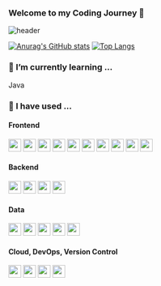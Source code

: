  ### Welcome to my Coding Journey 👋

![header](https://capsule-render.vercel.app/api?type=waving&color=gradient&height=200&section=header&text=🚀%20Code%20with%20Impact%20🚀&fontSize=60&fontColor=#FFFFFF)

[![Anurag's GitHub stats](https://github-readme-stats.vercel.app/api?username=jimhjkim&show_icons=true&theme=radical)](https://github.com/anuraghazra/github-readme-stats)
[![Top Langs](https://github-readme-stats.vercel.app/api/top-langs/?username=jimhjkim&show_icons=true&theme=radical&hide=jupyter%20notebook,handlebars&layout=compact&langs_count=10)](https://github.com/anuraghazra/github-readme-stats)



<h3>🌱 I’m currently learning ...</h3>
<div>
  Java
</div>

<h3>🥸 I have used ...</h3>
<div>
  <h4>Frontend</h4>
  <img height='25' src="https://img.shields.io/badge/HTML-E34F26?style=flat&logo=HTML5&logoColor=white"/>
  <img height='25' src="https://img.shields.io/badge/CSS-1572B6?style=flat&logo=CSS3&logoColor=white"/>
  <img height='25' src="https://img.shields.io/badge/JavaScript-222222?style=flat&logo=JavaScript&logoColor=F7DF1E"/>
  <img height='25' src="https://img.shields.io/badge/TypeScript-3178C6?style=flat&logo=TypeScript&logoColor=white"/>
  <img height='25' src="https://img.shields.io/badge/React-222222?style=flat&logo=React&logoColor=61DAFB"/>
  <img height='25' src="https://img.shields.io/badge/Jest-C21325?style=flat&logo=Jest&logoColor=white"/>
  <img height='25' src="https://img.shields.io/badge/Storybook-FF4785?style=flat&logo=Storybook&logoColor=white"/>
  <img height='25' src="https://img.shields.io/badge/Mocha-8D6748?style=flat&logo=Mocha&logoColor=white"/>
  <img height='25' src="https://img.shields.io/badge/Chai-A30701?style=flat&logo=Chai&logoColor=white"/>
  <img height='25' src="https://img.shields.io/badge/Cypress-17202C?style=flat&logo=Cypress&logoColor=white"/>
  
  <h4>Backend</h4>
  <img height='25' src="https://img.shields.io/badge/Python-3776AB?style=flat&logo=Python&logoColor=white"/>
  <img height='25' src="https://img.shields.io/badge/Node.js-339933?style=flat&logo=Node.js&logoColor=white"/>
  <img height='25' src="https://img.shields.io/badge/Express-000000?style=flat&logo=Express&logoColor=white"/>
  <img height='25' src="https://img.shields.io/badge/Ruby-CC342D?style=flat&logo=ruby&logoColor=white" />
  
  <h4>Data</h4>
  <img height='25' src="https://img.shields.io/badge/PostgreSQL-4169E1?style=flat&logo=PostgreSQL&logoColor=white"/>
  <img height='25' src="https://img.shields.io/badge/MongoDB-47A248?style=flat&logo=MongoDB&logoColor=white"/>
  <img height='25' src="https://img.shields.io/badge/Apache Airflow-E43921?style=flat&logo=Apache+Airflow&logoColor=white"/>
  <img height='25' src="https://img.shields.io/badge/Snowflake-222222?style=flat&logo=Snowflake&logoColor=white"/>
  <img height='25' src="https://img.shields.io/badge/dbt-FF694B?style=flat&logo=dbt&logoColor=white"/>

  <h4>Cloud, DevOps, Version Control</h4>
  <img height='25' src="https://img.shields.io/badge/Git-F05032?style=flat&logo=Git&logoColor=white"/>
  <img height='25' src="https://img.shields.io/badge/Docker-2496ED?style=flat&logo=Docker&logoColor=white"/>
  <img height='25' src="https://img.shields.io/badge/AWS-232F3E?style=flat&logo=Amazon AWS&logoColor=white"/>
  <img height='25' src="https://img.shields.io/badge/Heroku-430098?style=flat&logo=Heroku&logoColor=white"/>
  
</div>
<!-- 
<img height='25' src="https://img.shields.io/badge/Go-00ADD8?style=flat-square&logo=Go&logoColor=white"/>
<img height='25' src="https://img.shields.io/badge/Pug-A86454?style=flat-square&logo=Pug&logoColor=white"/>
<img height='25' src="https://img.shields.io/badge/Sass-CC6699?style=flat-square&logo=Sass&logoColor=white"/>
<img height='25' src="https://img.shields.io/badge/styled-components-DB7093?style=flat-square&logo=styled-components CSS&logoColor=white"/>
<img height='25' src="https://img.shields.io/badge/Semantic UI React-35BDB2?style=flat-square&logo=Semantic UI React CSS&logoColor=white"/>
<img height='25' src="https://img.shields.io/badge/Framer-0055FF?style=flat-square&logo=Framer CSS&logoColor=white"/>
<img height='25' src="https://img.shields.io/badge/Next.js-000000?style=flat-square&logo=Next.js&logoColor=white"/>
<img height='25' src="https://img.shields.io/badge/NestJs-E0234E?style=flat-square&logo=NestJs&logoColor=white"/>
<img height='25' src="https://img.shields.io/badge/Socket.io-010101?style=flat-square&logo=Socket.io&logoColor=white"/>
<img height='25' src="https://img.shields.io/badge/WebRTC-333333?style=flat-square&logo=WebRTC&logoColor=white"/>
<img height='25' src="https://img.shields.io/badge/Redux-764ABC?style=flat-square&logo=Redux&logoColor=white"/>
<img height='25' src="https://img.shields.io/badge/Graphql-E10098?style=flat-square&logo=Graphql&logoColor=white"/>
<img height='25' src="https://img.shields.io/badge/Apollo-311C87?style=flat-square&logo=Apollo GraphQL&logoColor=white"/>
<img height='25' src="https://img.shields.io/badge/Gulp-CF4647?style=flat-square&logo=Gulp&logoColor=white"/>
<img height='25' src="https://img.shields.io/badge/Webpack-8DD6F9?style=flat-square&logo=Webpack&logoColor=white"/>
<img height='25' src="https://img.shields.io/badge/MySQL-4479A1?style=flat-square&logo=MySQL&logoColor=white"/>
<img height='25' src="https://img.shields.io/badge/Firebase-FFCA28?style=flat-square&logo=Firebase&logoColor=white"/>
<img height='25' src="https://img.shields.io/badge/Netlify-00C7B7?style=flat-square&logo=Netlify&logoColor=white"/>
<img height='25' src="https://img.shields.io/badge/Vercel-000000?style=flat-square&logo=Vercel&logoColor=white"/>
<br> -->
  
<!--
**jimhjkim/jimhjkim** is a ✨ _special_ ✨ repository because its `README.md` (this file) appears on your GitHub profile.

Here are some ideas to get you started:

- 🔭 I’m currently working on ...
- 🌱 I’m currently learning ...
- 👯 I’m looking to collaborate on ...
- 🤔 I’m looking for help with ...
- 💬 Ask me about ...
- 📫 How to reach me: ...
- 😄 Pronouns: ...
- ⚡ Fun fact: ...
-->
